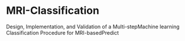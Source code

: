 # MRI-Classification
Design, Implementation, and Validation of a Multi-stepMachine learning Classification Procedure for MRI-basedPredict
